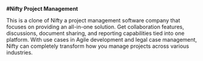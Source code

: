 **#Nifty Project Management**

This is a clone of 
Nifty a project management software company that focuses on providing an all-in-one solution. Get collaboration features, discussions, document sharing, and reporting capabilities tied into one platform. With use cases in Agile development and legal case management, Nifty can completely transform how you manage projects across various industries.   

